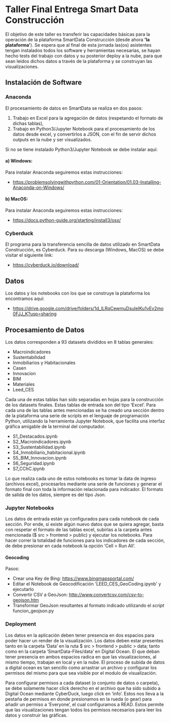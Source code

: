 # Taller Final Entrega Smart Data Construcción

El objetivo de este taller es transferir las capacidades básicas para la operación de la plataforma SmartData Construcción (desde ahora **'la plataforma'**). Se espera que al final de esta jornada las(os) asistentes tengan instalados todos los software y herramientas necesarias, se hayan hecho tests del trabajo con datos y su posterior deploy a la nube, para que sean leídos dichos datos a través de la plataforma y se construyan las visualizaciones.

## Instalación de Software
### Anaconda
El procesamiento de datos en SmartData se realiza en dos pasos:

1. Trabajo en Excel para la agregación de datos (respetando el formato de dichas tablas),
2. Trabajo en Python3/Jupyter Notebook para el procesamiento de los datos desde excel, y convertirlos a JSON, con el fin de servir dichos outputs en la nube y ser visualizados.

Si no se tiene instalado Python3/Jupyter Notebook se debe instalar aquí:

#### a) Windows:
Para instalar Anaconda seguiremos estas instrucciones: 
- https://problemsolvingwithpython.com/01-Orientation/01.03-Installing-Anaconda-on-Windows/ 

#### b) MacOS:
Para instalar Anaconda seguiremos estas instrucciones: 
- https://docs.python-guide.org/starting/install3/osx/ 


### Cyberduck
El programa para la transferencia sencilla de datos utilizado en SmartData Construcción, es Cyberduck. Para su descarga (Windows, MacOS) se debe visitar el siguiente link:
- https://cyberduck.io/download/ 

## Datos 
Los datos y los notebooks con los que se construye la plataforma los encontramos aquí: 
- https://drive.google.com/drive/folders/1d_lLRqCewmuDsuIeIKu1vEv2mo0FJJ_K?usp=sharing 

## Procesamiento de Datos
Los datos corresponden a 93 datasets divididos en 8 tablas generales:
- Macroindicadores
- Sustentabilidad
- Inmobiliarios y Habitacionales 
- Casen
- Innovacion
- BIM
- Materiales
- Leed_CES

Cada una de estas tablas han sido separadas en hojas para la construcción de los datasets finales. Estas tablas de entrada son del tipo ‘Excel’. Para cada una de las tablas antes mencionadas se ha creado una sección dentro de la plataforma una serie de scripts en el lenguaje de programación Python, utilizando la herramienta Jupyter Notebook, que facilita una interfaz gráfica amigable de la terminal del computador.

- S1_Destacados.ipynb
- S2_Macroindicadores.ipynb
- S3_Sustentabilidad.ipynb
- S4_Inmobiliario_habitacional.ipynb 
- S5_BIM_Innovacion.ipynb
- S6_Seguridad.ipynb
- S7_CChC.ipynb

Lo que realiza cada uno de estos notebooks es tomar la data de ingreso (archivos excel), procesarlos mediante una serie de funciones y generar el formato final con toda la información relacionada para indicador. El formato de salida de los datos, siempre es del tipo Json.

### Jupyter Notebooks
Los datos de entrada están ya configurados para cada notebook de cada sección. Por ende, si existe algún nuevo datos que se quiera agregar, basta con respetar el formato de las tablas excel, subirlas a la carpeta antes mencionada ($ src > frontend > public) y ejecutar los notebooks. Para hacer correr la totalidad de funciones para los indicadores de cada sección, de debe presionar en cada notebook la opción ‘Cell > Run All’.

#### Geocoding
Pasos:
- Crear una Key de Bing: https://www.bingmapsportal.com/ 
- Editar el Notebook de Geocodificación 'LEED_CES_GeoCoding.ipynb' y ejecutarlo
- Convertir CSV a GeoJson: http://www.convertcsv.com/csv-to-geojson.htm 
- Transformar GeoJson resultantes al formato indicado utilizando el *script* funcion_geojson.py

### Deployment
Los datos en la aplicación deben tener presencia en dos espacios para poder hacer un render de la visualización. Los datos deben estar presentes tanto en la carpeta ‘Data’ en la ruta $ src > frontend > public > data; tanto como en la carpeta ‘SmartData-Files/data’ en Digital Ocean. El que deban tener presencia en ambos espacios radica en que las visualizaciones, al mismo tiempo, trabajan en local y en la nube. El proceso de subida de datos a digital ocean es tan sencillo como arrastrar un archivo y configurar los permisos del mismo para que sea visible por el modulo de visualización.

Para configurar permisos a cada dataset (o conjunto de datos o carpeta), se debe solamente hacer click derecho en el archivo que ha sido subido a Digital Ocean mediante CyberDuck, luego click en ‘info’. Estos nos lleva a la pestaña de permisos en donde presionamos en la rueda (o gear) para añadir un permiso a ‘Everyone’, el cual configuramos a READ. Estos permite que las visualizaciones tengan todos los permisos necesarios para leer los datos y construir las gráficas.
